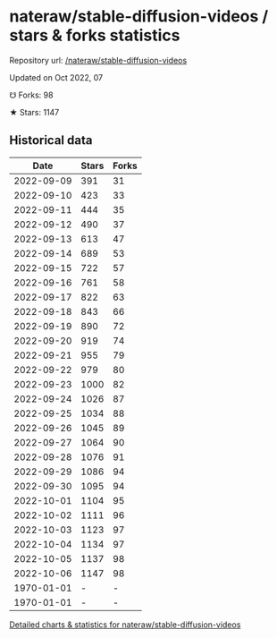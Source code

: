 # nateraw/stable-diffusion-videos / stars & forks statistics

Repository url: [/nateraw/stable-diffusion-videos](https://github.com/nateraw/stable-diffusion-videos)

Updated on Oct 2022, 07

☋ Forks: 98

★ Stars: 1147

## Historical data
| Date | Stars | Forks |
|------|-------|-------|
| 2022-09-09 | 391 | 31 | 
| 2022-09-10 | 423 | 33 | 
| 2022-09-11 | 444 | 35 | 
| 2022-09-12 | 490 | 37 | 
| 2022-09-13 | 613 | 47 | 
| 2022-09-14 | 689 | 53 | 
| 2022-09-15 | 722 | 57 | 
| 2022-09-16 | 761 | 58 | 
| 2022-09-17 | 822 | 63 | 
| 2022-09-18 | 843 | 66 | 
| 2022-09-19 | 890 | 72 | 
| 2022-09-20 | 919 | 74 | 
| 2022-09-21 | 955 | 79 | 
| 2022-09-22 | 979 | 80 | 
| 2022-09-23 | 1000 | 82 | 
| 2022-09-24 | 1026 | 87 | 
| 2022-09-25 | 1034 | 88 | 
| 2022-09-26 | 1045 | 89 | 
| 2022-09-27 | 1064 | 90 | 
| 2022-09-28 | 1076 | 91 | 
| 2022-09-29 | 1086 | 94 | 
| 2022-09-30 | 1095 | 94 | 
| 2022-10-01 | 1104 | 95 | 
| 2022-10-02 | 1111 | 96 | 
| 2022-10-03 | 1123 | 97 | 
| 2022-10-04 | 1134 | 97 | 
| 2022-10-05 | 1137 | 98 | 
| 2022-10-06 | 1147 | 98 | 
| 1970-01-01 | - | - | 
| 1970-01-01 | - | - | 


[Detailed charts & statistics for nateraw/stable-diffusion-videos](https://reviewgithub.com/rep/nateraw/stable-diffusion-videos)
